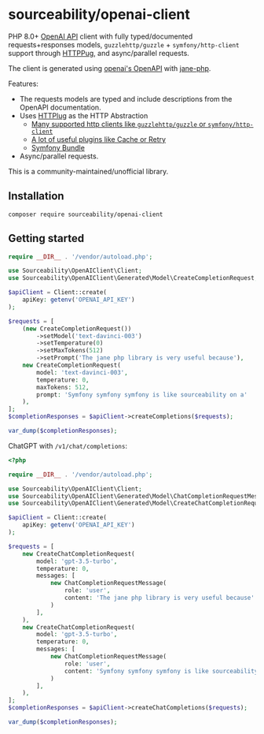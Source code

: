 # sourceability/openai-client

PHP 8.0+ [OpenAI API][openai_api] client with fully typed/documented requests+responses models,
`guzzlehttp/guzzle` + `symfony/http-client` support through [HTTPPug][httplug], and async/parallel requests.

The client is generated using [openai's OpenAPI][openai_openapi] with [jane-php][janephp].

Features:
- The requests models are typed and include descriptions from the OpenAPI documentation.
- Uses [HTTPlug][httplug] as the HTTP Abstraction
  - [Many supported http clients like `guzzlehttp/guzzle` or `symfony/http-client`][httplug_adapters]
  - [A lot of useful plugins like Cache or Retry][httplug_plugins]
  - [Symfony Bundle][httplug_sf_bundle]
- Async/parallel requests.

This is a community-maintained/unofficial library.

## Installation

```
composer require sourceability/openai-client
```

## Getting started

```php
require __DIR__ . '/vendor/autoload.php';

use Sourceability\OpenAIClient\Client;
use Sourceability\OpenAIClient\Generated\Model\CreateCompletionRequest;

$apiClient = Client::create(
    apiKey: getenv('OPENAI_API_KEY')
);

$requests = [
    (new CreateCompletionRequest())
        ->setModel('text-davinci-003')
        ->setTemperature(0)
        ->setMaxTokens(512)
        ->setPrompt('The jane php library is very useful because'),
    new CreateCompletionRequest(
        model: 'text-davinci-003',
        temperature: 0,
        maxTokens: 512,
        prompt: 'Symfony symfony symfony is like sourceability on a'
    ),
];
$completionResponses = $apiClient->createCompletions($requests);

var_dump($completionResponses);
```

ChatGPT with `/v1/chat/completions`:
```php
<?php

require __DIR__ . '/vendor/autoload.php';

use Sourceability\OpenAIClient\Client;
use Sourceability\OpenAIClient\Generated\Model\ChatCompletionRequestMessage;
use Sourceability\OpenAIClient\Generated\Model\CreateChatCompletionRequest;

$apiClient = Client::create(
    apiKey: getenv('OPENAI_API_KEY')
);

$requests = [
    new CreateChatCompletionRequest(
        model: 'gpt-3.5-turbo',
        temperature: 0,
        messages: [
            new ChatCompletionRequestMessage(
                role: 'user',
                content: 'The jane php library is very useful because'
            )
        ],
    ),
    new CreateChatCompletionRequest(
        model: 'gpt-3.5-turbo',
        temperature: 0,
        messages: [
            new ChatCompletionRequestMessage(
                role: 'user',
                content: 'Symfony symfony symfony is like sourceability on a'
            )
        ],
    ),
];
$completionResponses = $apiClient->createChatCompletions($requests);

var_dump($completionResponses);
```

[janephp]: https://github.com/janephp/janephp
[openai_api]: https://platform.openai.com/docs/
[openai_openapi]: https://github.com/openai/openai-openapi
[httplug]: http://httplug.io
[httplug_adapters]: https://docs.php-http.org/en/latest/clients.html
[httplug_plugins]: https://docs.php-http.org/en/latest/plugins/index.html
[httplug_sf_bundle]: https://docs.php-http.org/en/latest/integrations/symfony-bundle.html
